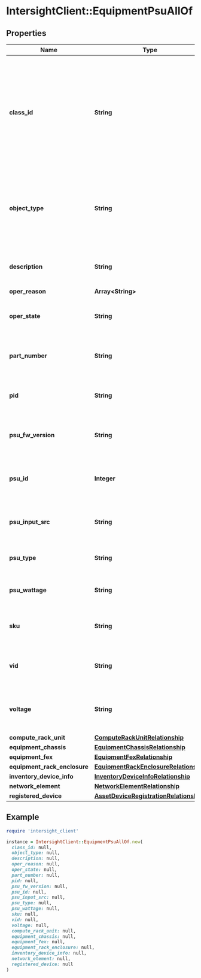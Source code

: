 # IntersightClient::EquipmentPsuAllOf

## Properties

| Name | Type | Description | Notes |
| ---- | ---- | ----------- | ----- |
| **class_id** | **String** | The fully-qualified name of the instantiated, concrete type. This property is used as a discriminator to identify the type of the payload when marshaling and unmarshaling data. | [default to &#39;equipment.Psu&#39;] |
| **object_type** | **String** | The fully-qualified name of the instantiated, concrete type. The value should be the same as the &#39;ClassId&#39; property. | [default to &#39;equipment.Psu&#39;] |
| **description** | **String** | This field is to provide description for the power supply unit. | [optional][readonly] |
| **oper_reason** | **Array&lt;String&gt;** |  | [optional] |
| **oper_state** | **String** | This field identifies the psu operational state. | [optional][readonly] |
| **part_number** | **String** | This field identifies the Part Number for this Power Supply Unit. | [optional][readonly] |
| **pid** | **String** | This field identifies the Product ID for the Power Supply. | [optional][readonly] |
| **psu_fw_version** | **String** | This field identifies the Firmware Version of the Power Supply. | [optional][readonly] |
| **psu_id** | **Integer** | This represents power supply unit identifier in chassis/server. | [optional][readonly] |
| **psu_input_src** | **String** | This field identifies the input source for the Power Supply. | [optional][readonly] |
| **psu_type** | **String** | This field identifies the type of the Power Supply. | [optional][readonly] |
| **psu_wattage** | **String** | This field identifies the Wattage of the Power Supply. | [optional][readonly] |
| **sku** | **String** | This field identifies the Stockkeeping Unit for this Power Supply. | [optional][readonly] |
| **vid** | **String** | This field identifies the Vendor ID for this Power Supply Unit. | [optional][readonly] |
| **voltage** | **String** | This field is used to indicate the voltage state for this Power Supply. | [optional][readonly] |
| **compute_rack_unit** | [**ComputeRackUnitRelationship**](ComputeRackUnitRelationship.md) |  | [optional] |
| **equipment_chassis** | [**EquipmentChassisRelationship**](EquipmentChassisRelationship.md) |  | [optional] |
| **equipment_fex** | [**EquipmentFexRelationship**](EquipmentFexRelationship.md) |  | [optional] |
| **equipment_rack_enclosure** | [**EquipmentRackEnclosureRelationship**](EquipmentRackEnclosureRelationship.md) |  | [optional] |
| **inventory_device_info** | [**InventoryDeviceInfoRelationship**](InventoryDeviceInfoRelationship.md) |  | [optional] |
| **network_element** | [**NetworkElementRelationship**](NetworkElementRelationship.md) |  | [optional] |
| **registered_device** | [**AssetDeviceRegistrationRelationship**](AssetDeviceRegistrationRelationship.md) |  | [optional] |

## Example

```ruby
require 'intersight_client'

instance = IntersightClient::EquipmentPsuAllOf.new(
  class_id: null,
  object_type: null,
  description: null,
  oper_reason: null,
  oper_state: null,
  part_number: null,
  pid: null,
  psu_fw_version: null,
  psu_id: null,
  psu_input_src: null,
  psu_type: null,
  psu_wattage: null,
  sku: null,
  vid: null,
  voltage: null,
  compute_rack_unit: null,
  equipment_chassis: null,
  equipment_fex: null,
  equipment_rack_enclosure: null,
  inventory_device_info: null,
  network_element: null,
  registered_device: null
)
```


